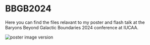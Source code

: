 # BBGB2024 

Here you can find the files relavant to my poster and flash talk at the Baryons Beyond Galactic Boundaries 2024 conference at IUCAA.

![poster image version](./BBGB2024_poster_sourav.jpg)

